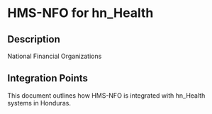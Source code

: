 # HMS-NFO for hn_Health

## Description

National Financial Organizations

## Integration Points

This document outlines how HMS-NFO is integrated with hn_Health systems in Honduras.
